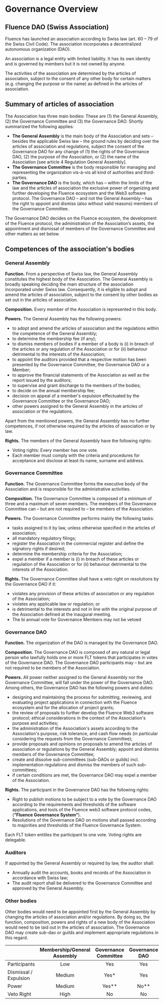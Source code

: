 # Governance Overview

## Fluence DAO (Swiss Association)

Fluence has launched an association according to Swiss law (art. 60 – 79 of the Swiss Civil Code). The association incorporates a decentralized autonomous organization (DAO).

An association is a legal entity with limited liability. It has its own identity and is governed by members but it is not owned by anyone.

The activities of the association are determined by the articles of association, subject to the consent of any other body for certain matters (e.g. changing the purpose or the name) as defined in the articles of association.

## Summary of articles of association
The Association has three main bodies: These are (1) the General Assembly, (2) the Governance Committee and (3) the Governance DAO. Shortly summarized the following applies:
- **The General Assembly** is the main body of the Association and sets – besides the applicable Swiss law – the ground rules by deciding over the articles of association and regulations, subject the consent of the Governance DAO for any change of (1) the rights of the Governance DAO, (2) the purpose of the Association, or (2) the name of the Association [see article 4 Regulation General Assembly].
- **The Governance Committee** is the body responsible for managing and representing the organization vis-à-vis all kind of authorities and third-parties.
- **The Governance DAO** is the body, which has – within the limits of the law and the articles of association the exclusive power of organizing and further developing the Fluence ecosystem and the Web3 software protocol. The Governance DAO – and not the General Assembly – has the right to appoint and dismiss (also without valid reasons) members of the Governance Committee.

The Governance DAO decides on the Fluence ecosystem, the development of the Fluence protocol, the administration of the Association’s assets, the appointment and dismissal of members of the Governance Committee and other matters as set below.

## Competences of the association's bodies
### General Assembly
**Function.** From a perspective of Swiss law, the General Assembly constitutes the highest body of the Association. The General Assembly is broadly speaking deciding the main structure of the association incorporated under Swiss law. Consequently, it is eligible to adopt and amend the articles of association, subject to the consent by other bodies as set out in the articles of association.

**Composition.** Every member of the Association is represented in this body.

**Powers.** The General Assembly has the following powers:
- to adopt and amend the articles of association and the regulations within the competence of the General Assembly;
- to determine the membership fee (if any);
- to dismiss members of bodies if a member of a body is (i) in breach of the articles or any regulation of the Association or for (ii) behaviour detrimental to the interests of the Association;
- to appoint the auditors provided that a respective motion has been presented by the Governance Committee, the Governance DAO or a Member;
- to approve the financial statements of the Association as well as the report issued by the auditors;
- to supervise and grant discharge to the members of the bodies;
- to decide on the annual membership fee;
- decision on appeal of a member's expulsion effectuated by the Governance Committee or the Governance DAO;
- other powers assigned to the General Assembly in the articles of association or the regulations.

Apart from the mentioned powers, the General Assembly has no further competences, if not otherwise required by the articles of association or by law.

**Rights.** The members of the General Assembly have the following rights:
- Voting rights: Every member has one vote.
- Each member must comply with the criteria and procedures for acceptance and disclose at least its name, surname and address.

### Governance Committee
**Function.** The Governance Committee forms the executive body of the Association and is responsible for the administrative activities.

**Composition.** The Governance Committee is composed of a minimum of three and a maximum of seven members. The members of the Governance Committee can – but are not required to – be members of the Association.

**Powers.** The Governance Committee performs mainly the following tasks:
- tasks assigned to it by law, unless otherwise specified in the articles of association;
- all mandatory regulatory filings;
- register the Association in the commercial register and define the signatory rights if desired;
- determine the membership criteria for the Association;
- expel a member if a member is (i) in breach of these articles or regulation of the Association or for (ii) behaviour detrimental to the interests of the Association.

**Rights.** The Governance Committee shall have a veto right on resolutions by the Governance DAO if it:
- violates any provision of these articles of association or any regulation of the Association;
- violates any applicable law or regulation; or
- is detrimental to the interests and not in line with the original purpose of the Association defined at the inaugural meeting.
- The bi annual vote for Governance Members may not be vetoed

### Governance DAO
**Function.** The organization of the DAO is managed by the Governance DAO.

**Composition.** The Governance DAO is composed of any natural or legal person who lawfully holds one or more FLT tokens that participates in votes of the Governance DAO. The Governance DAO participants may – but are not required to be members of the Association.

**Powers.** All power neither assigned to the General Assembly nor the Governance Committee, will fall under the power of the Governance DAO. Among others, the Governance DAO has the following powers and duties:
- designing and maintaining the process for submitting, reviewing, and evaluating project applications in connection with the Fluence ecosystem and for the allocation of project grants;
- the review of proposals to further develop the Fluence Web3 software protocol;
ethical considerations in the context of the Association's purpose and activities;
- the administration of the Association's assets according to the Association's purpose, risk tolerance, and cash flow needs (in particular considering the requests from the Governance Committee);
- provide proposals and opinions on proposals to amend the articles of association or regulations by the General Assembly;
appoint and dismiss members of the Governance Committee;
- create and dissolve sub-committees (sub-DAOs or guilds) incl. implementation regulations and dismiss the members of such sub-committees;
- if certain conditions are met, the Governance DAO may expel a member of the Association.

**Rights.** The participant in the Governance DAO has the following rights:
- Right to publish motions to be subject to a vote by the Governance DAO according to the requirements and thresholds of the software applications, and tools of the Fluence web3 software protocol codes, (**“Fluence Governance System”**).
- Resolutions of the Governance DAO on motions shall passed according to majorities and thresholds of the Fluence Governance System.

Each FLT token entitles the participant to one vote. Voting rights are delegable.

### Auditors
If appointed by the General Assembly or required by law, the auditor shall:
- Annually audit the accounts, books and records of the Association in accordance with Swiss law;
- The audit report shall be delivered to the Governance Committee and approved by the General Assembly.

### Other bodies
Other bodies would need to be appointed first by the General Assembly by changing the articles of association and/or regulations. By doing so, the function, composition, powers and rights of a new body of the Association would need to be laid out in the articles of association. The Governance DAO may create sub-dao or guilds and implement appropriate regulations in this regard.

|                       | Membership/General Assembly    | Governance Committee         | Governance DAO                   |
|-----------------------|:------------------------------:|:----------------------------:|:--------------------------------:|
| Participants          | Low         | Yes                   | Yes           |
| Dismissal / Expulsion | Medium      | Yes*                  | Yes           |
| Power | Medium        | Yes**                 | No**          |
| Veto Right            | High        | No                    | No            |

